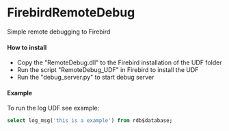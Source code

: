 # FirebirdRemoteDebug
 Simple remote debugging to Firebird

#### **How to install**
 - Copy the "RemoteDebug.dll" to the Firebird installation of the UDF folder
 - Run the script "RemoteDebug_UDF" in Firebird to install the UDF
 - Run the "debug_server.py" to start debug server

#### **Example**
 To run the log UDF see example:
 ```sql
 select log_msg('this is a example') from rdb$database;
 ```